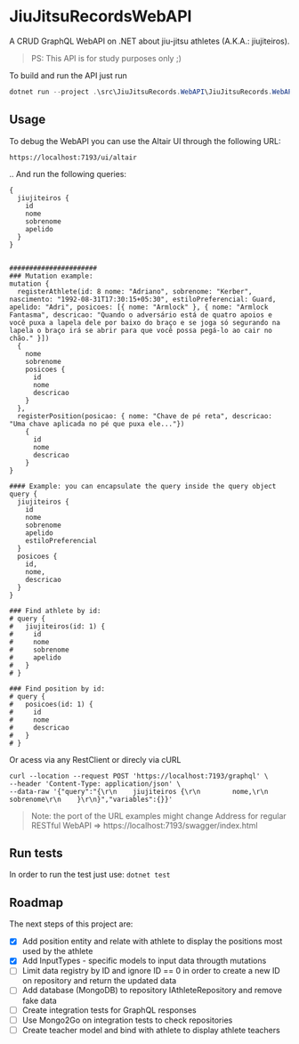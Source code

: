 # JiuJitsuRecordsWebAPI
A CRUD GraphQL WebAPI on .NET about jiu-jitsu athletes (A.K.A.: jiujiteiros).
> PS: This API is for study purposes only ;)

To build and run the API just run
```powershell
dotnet run --project .\src\JiuJitsuRecords.WebAPI\JiuJitsuRecords.WebAPI.csproj
```

## Usage

To debug the WebAPI you can use the Altair UI through the following URL:
```
https://localhost:7193/ui/altair
```
.. And run the following queries:
```
{
  jiujiteiros {
    id
    nome
    sobrenome
    apelido
  }
}


######################
### Mutation example:
mutation {
  registerAthlete(id: 8 nome: "Adriano", sobrenome: "Kerber", nascimento: "1992-08-31T17:30:15+05:30", estiloPreferencial: Guard, apelido: "Adri", posicoes: [{ nome: "Armlock" }, { nome: "Armlock Fantasma", descricao: "Quando o adversário está de quatro apoios e você puxa a lapela dele por baixo do braço e se joga só segurando na lapela o braço irá se abrir para que você possa pegá-lo ao cair no chão." }])
  {
    nome
    sobrenome
    posicoes {
      id
      nome
      descricao
    }
  },
  registerPosition(posicao: { nome: "Chave de pé reta", descricao: "Uma chave aplicada no pé que puxa ele..."})
    {
      id
      nome
      descricao
    }
}

#### Example: you can encapsulate the query inside the query object
query {
  jiujiteiros {
    id
    nome
    sobrenome
    apelido
    estiloPreferencial
  }
  posicoes {
    id,
    nome,
    descricao
  }
}

### Find athlete by id:
# query {
#   jiujiteiros(id: 1) {
#     id
#     nome
#     sobrenome
#     apelido
#   }
# }

### Find position by id:
# query {
#   posicoes(id: 1) {
#     id
#     nome
#     descricao
#   }
# }
```

Or acess via any RestClient or direcly via cURL
```cURL
curl --location --request POST 'https://localhost:7193/graphql' \
--header 'Content-Type: application/json' \
--data-raw '{"query":"{\r\n    jiujiteiros {\r\n        nome,\r\n        sobrenome\r\n    }\r\n}","variables":{}}'
```

> Note: the port of the URL examples might change
> Address for regular RESTful WebAPI => https://localhost:7193/swagger/index.html

## Run tests
In order to run the test just use: `dotnet test`

## Roadmap
The next steps of this project are:

- [X] Add position entity and relate with athlete to display the positions most used by the athlete
- [X] Add InputTypes - specific models to input data througth mutations
- [ ] Limit data registry by ID and ignore ID == 0 in order to create a new ID on repository and return the updated data
- [ ] Add database (MongoDB) to repository IAthleteRepository and remove fake data
- [ ] Create integration tests for GraphQL responses
- [ ] Use Mongo2Go on integration tests to check repositories
- [ ] Create teacher model and bind with athlete to display athlete teachers